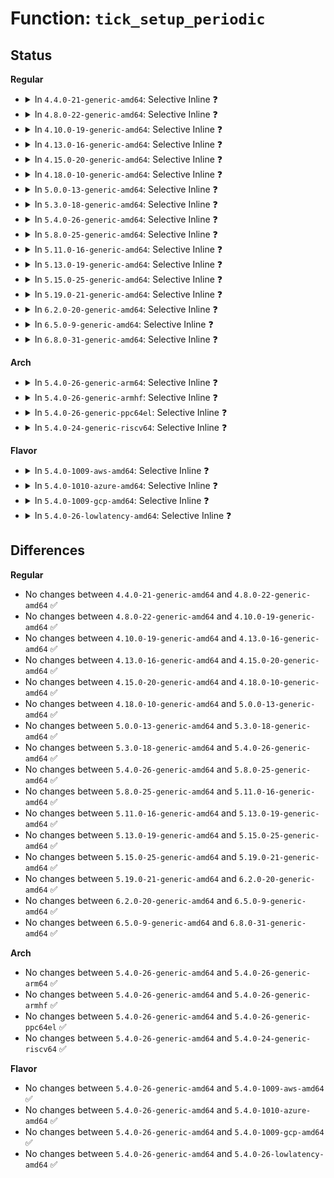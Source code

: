 # Function: <code>tick_setup_periodic</code>

## Status
<b>Regular</b>
<ul>
<li>
<details>
<summary>In <code>4.4.0-21-generic-amd64</code>: Selective Inline ❓</summary>

```c
void tick_setup_periodic(struct clock_event_device * dev, int broadcast)
```

```json
{
  "name": "tick_setup_periodic",
  "collision_type": "Unique Global",
  "inline_type": "Selective",
  "funcs": [
    {
      "addr": 18446744071579879152,
      "name": "tick_setup_periodic",
      "external": true,
      "loc": "kernel/time/tick-common.c:144",
      "file": "kernel/time/tick-common.c",
      "inline": "not declared, inlined",
      "caller_inline": [],
      "caller_func": [
        "kernel/time/tick-common.c:tick_setup_device",
        "kernel/time/tick-common.c:tick_resume_local",
        "kernel/time/tick-broadcast.c:tick_install_broadcast_device",
        "kernel/time/tick-broadcast.c:tick_resume_broadcast",
        "kernel/time/tick-broadcast.c:tick_device_uses_broadcast",
        "kernel/time/tick-broadcast.c:tick_broadcast_control",
        "kernel/time/tick-broadcast.c:tick_broadcast_control"
      ]
    }
  ],
  "symbols": [
    {
      "addr": 18446744071579879152,
      "name": "tick_setup_periodic",
      "section": ".text",
      "bind": "STB_GLOBAL",
      "size": 130
    }
  ]
}
```
</details>
</li>
<li>
<details>
<summary>In <code>4.8.0-22-generic-amd64</code>: Selective Inline ❓</summary>

```c
void tick_setup_periodic(struct clock_event_device * dev, int broadcast)
```

```json
{
  "name": "tick_setup_periodic",
  "collision_type": "Unique Global",
  "inline_type": "Selective",
  "funcs": [
    {
      "addr": 18446744071579908672,
      "name": "tick_setup_periodic",
      "external": true,
      "loc": "kernel/time/tick-common.c:144",
      "file": "kernel/time/tick-common.c",
      "inline": "not declared, inlined",
      "caller_inline": [],
      "caller_func": [
        "kernel/time/tick-common.c:tick_resume_local",
        "kernel/time/tick-common.c:tick_setup_device",
        "kernel/time/tick-broadcast.c:tick_resume_broadcast",
        "kernel/time/tick-broadcast.c:tick_broadcast_control",
        "kernel/time/tick-broadcast.c:tick_broadcast_control",
        "kernel/time/tick-broadcast.c:tick_device_uses_broadcast",
        "kernel/time/tick-broadcast.c:tick_install_broadcast_device"
      ]
    }
  ],
  "symbols": [
    {
      "addr": 18446744071579908672,
      "name": "tick_setup_periodic",
      "section": ".text",
      "bind": "STB_GLOBAL",
      "size": 132
    }
  ]
}
```
</details>
</li>
<li>
<details>
<summary>In <code>4.10.0-19-generic-amd64</code>: Selective Inline ❓</summary>

```c
void tick_setup_periodic(struct clock_event_device * dev, int broadcast)
```

```json
{
  "name": "tick_setup_periodic",
  "collision_type": "Unique Global",
  "inline_type": "Selective",
  "funcs": [
    {
      "addr": 18446744071579939120,
      "name": "tick_setup_periodic",
      "external": true,
      "loc": "kernel/time/tick-common.c:144",
      "file": "kernel/time/tick-common.c",
      "inline": "not declared, inlined",
      "caller_inline": [],
      "caller_func": [
        "kernel/time/tick-common.c:tick_resume_local",
        "kernel/time/tick-common.c:tick_setup_device",
        "kernel/time/tick-broadcast.c:tick_resume_broadcast",
        "kernel/time/tick-broadcast.c:tick_broadcast_control",
        "kernel/time/tick-broadcast.c:tick_broadcast_control",
        "kernel/time/tick-broadcast.c:tick_device_uses_broadcast",
        "kernel/time/tick-broadcast.c:tick_install_broadcast_device"
      ]
    }
  ],
  "symbols": [
    {
      "addr": 18446744071579939120,
      "name": "tick_setup_periodic",
      "section": ".text",
      "bind": "STB_GLOBAL",
      "size": 129
    }
  ]
}
```
</details>
</li>
<li>
<details>
<summary>In <code>4.13.0-16-generic-amd64</code>: Selective Inline ❓</summary>

```c
void tick_setup_periodic(struct clock_event_device * dev, int broadcast)
```

```json
{
  "name": "tick_setup_periodic",
  "collision_type": "Unique Global",
  "inline_type": "Selective",
  "funcs": [
    {
      "addr": 18446744071579947040,
      "name": "tick_setup_periodic",
      "external": true,
      "loc": "kernel/time/tick-common.c:144",
      "file": "kernel/time/tick-common.c",
      "inline": "not declared, inlined",
      "caller_inline": [],
      "caller_func": [
        "kernel/time/tick-common.c:tick_resume_local",
        "kernel/time/tick-common.c:tick_setup_device",
        "kernel/time/tick-broadcast.c:tick_resume_broadcast",
        "kernel/time/tick-broadcast.c:tick_broadcast_control",
        "kernel/time/tick-broadcast.c:tick_broadcast_control",
        "kernel/time/tick-broadcast.c:tick_device_uses_broadcast",
        "kernel/time/tick-broadcast.c:tick_install_broadcast_device"
      ]
    }
  ],
  "symbols": [
    {
      "addr": 18446744071579947040,
      "name": "tick_setup_periodic",
      "section": ".text",
      "bind": "STB_GLOBAL",
      "size": 129
    }
  ]
}
```
</details>
</li>
<li>
<details>
<summary>In <code>4.15.0-20-generic-amd64</code>: Selective Inline ❓</summary>

```c
void tick_setup_periodic(struct clock_event_device * dev, int broadcast)
```

```json
{
  "name": "tick_setup_periodic",
  "collision_type": "Unique Global",
  "inline_type": "Selective",
  "funcs": [
    {
      "addr": 18446744071579992736,
      "name": "tick_setup_periodic",
      "external": true,
      "loc": "kernel/time/tick-common.c:144",
      "file": "kernel/time/tick-common.c",
      "inline": "not declared, inlined",
      "caller_inline": [],
      "caller_func": [
        "kernel/time/tick-common.c:tick_resume_local",
        "kernel/time/tick-common.c:tick_setup_device",
        "kernel/time/tick-broadcast.c:tick_resume_broadcast",
        "kernel/time/tick-broadcast.c:tick_broadcast_control",
        "kernel/time/tick-broadcast.c:tick_broadcast_control",
        "kernel/time/tick-broadcast.c:tick_device_uses_broadcast",
        "kernel/time/tick-broadcast.c:tick_install_broadcast_device"
      ]
    }
  ],
  "symbols": [
    {
      "addr": 18446744071579992736,
      "name": "tick_setup_periodic",
      "section": ".text",
      "bind": "STB_GLOBAL",
      "size": 129
    }
  ]
}
```
</details>
</li>
<li>
<details>
<summary>In <code>4.18.0-10-generic-amd64</code>: Selective Inline ❓</summary>

```c
void tick_setup_periodic(struct clock_event_device * dev, int broadcast)
```

```json
{
  "name": "tick_setup_periodic",
  "collision_type": "Unique Global",
  "inline_type": "Selective",
  "funcs": [
    {
      "addr": 18446744071580044832,
      "name": "tick_setup_periodic",
      "external": true,
      "loc": "kernel/time/tick-common.c:144",
      "file": "kernel/time/tick-common.c",
      "inline": "not declared, inlined",
      "caller_inline": [],
      "caller_func": [
        "kernel/time/tick-common.c:tick_resume_local",
        "kernel/time/tick-broadcast.c:tick_resume_broadcast",
        "kernel/time/tick-broadcast.c:tick_broadcast_control",
        "kernel/time/tick-broadcast.c:tick_broadcast_control",
        "kernel/time/tick-broadcast.c:tick_device_uses_broadcast",
        "kernel/time/tick-broadcast.c:tick_install_broadcast_device"
      ]
    }
  ],
  "symbols": [
    {
      "addr": 18446744071580044832,
      "name": "tick_setup_periodic",
      "section": ".text",
      "bind": "STB_GLOBAL",
      "size": 134
    }
  ]
}
```
</details>
</li>
<li>
<details>
<summary>In <code>5.0.0-13-generic-amd64</code>: Selective Inline ❓</summary>

```c
void tick_setup_periodic(struct clock_event_device * dev, int broadcast)
```

```json
{
  "name": "tick_setup_periodic",
  "collision_type": "Unique Global",
  "inline_type": "Selective",
  "funcs": [
    {
      "addr": 18446744071580091680,
      "name": "tick_setup_periodic",
      "external": true,
      "loc": "kernel/time/tick-common.c:140",
      "file": "kernel/time/tick-common.c",
      "inline": "not declared, inlined",
      "caller_inline": [],
      "caller_func": [
        "kernel/time/tick-common.c:tick_resume_local",
        "kernel/time/tick-broadcast.c:tick_resume_broadcast",
        "kernel/time/tick-broadcast.c:tick_broadcast_control",
        "kernel/time/tick-broadcast.c:tick_broadcast_control",
        "kernel/time/tick-broadcast.c:tick_device_uses_broadcast",
        "kernel/time/tick-broadcast.c:tick_install_broadcast_device"
      ]
    }
  ],
  "symbols": [
    {
      "addr": 18446744071580091680,
      "name": "tick_setup_periodic",
      "section": ".text",
      "bind": "STB_GLOBAL",
      "size": 134
    }
  ]
}
```
</details>
</li>
<li>
<details>
<summary>In <code>5.3.0-18-generic-amd64</code>: Selective Inline ❓</summary>

```c
void tick_setup_periodic(struct clock_event_device * dev, int broadcast)
```

```json
{
  "name": "tick_setup_periodic",
  "collision_type": "Unique Global",
  "inline_type": "Selective",
  "funcs": [
    {
      "addr": 18446744071580135536,
      "name": "tick_setup_periodic",
      "external": true,
      "loc": "kernel/time/tick-common.c:148",
      "file": "kernel/time/tick-common.c",
      "inline": "not declared, inlined",
      "caller_inline": [],
      "caller_func": [
        "kernel/time/tick-common.c:tick_resume_local",
        "kernel/time/tick-broadcast.c:tick_resume_broadcast",
        "kernel/time/tick-broadcast.c:tick_broadcast_control",
        "kernel/time/tick-broadcast.c:tick_broadcast_control",
        "kernel/time/tick-broadcast.c:tick_device_uses_broadcast",
        "kernel/time/tick-broadcast.c:tick_install_broadcast_device"
      ]
    }
  ],
  "symbols": [
    {
      "addr": 18446744071580135536,
      "name": "tick_setup_periodic",
      "section": ".text",
      "bind": "STB_GLOBAL",
      "size": 133
    }
  ]
}
```
</details>
</li>
<li>
<details>
<summary>In <code>5.4.0-26-generic-amd64</code>: Selective Inline ❓</summary>

```c
void tick_setup_periodic(struct clock_event_device * dev, int broadcast)
```

```json
{
  "name": "tick_setup_periodic",
  "collision_type": "Unique Global",
  "inline_type": "Selective",
  "funcs": [
    {
      "addr": 18446744071580183680,
      "name": "tick_setup_periodic",
      "external": true,
      "loc": "kernel/time/tick-common.c:148",
      "file": "kernel/time/tick-common.c",
      "inline": "not declared, inlined",
      "caller_inline": [],
      "caller_func": [
        "kernel/time/tick-common.c:tick_resume_local",
        "kernel/time/tick-broadcast.c:tick_resume_broadcast",
        "kernel/time/tick-broadcast.c:tick_broadcast_control",
        "kernel/time/tick-broadcast.c:tick_broadcast_control",
        "kernel/time/tick-broadcast.c:tick_device_uses_broadcast",
        "kernel/time/tick-broadcast.c:tick_install_broadcast_device"
      ]
    }
  ],
  "symbols": [
    {
      "addr": 18446744071580183680,
      "name": "tick_setup_periodic",
      "section": ".text",
      "bind": "STB_GLOBAL",
      "size": 133
    }
  ]
}
```
</details>
</li>
<li>
<details>
<summary>In <code>5.8.0-25-generic-amd64</code>: Selective Inline ❓</summary>

```c
void tick_setup_periodic(struct clock_event_device * dev, int broadcast)
```

```json
{
  "name": "tick_setup_periodic",
  "collision_type": "Unique Global",
  "inline_type": "Selective",
  "funcs": [
    {
      "addr": 18446744071580248896,
      "name": "tick_setup_periodic",
      "external": true,
      "loc": "kernel/time/tick-common.c:151",
      "file": "kernel/time/tick-common.c",
      "inline": "not declared, inlined",
      "caller_inline": [],
      "caller_func": [
        "kernel/time/tick-common.c:tick_resume_local",
        "kernel/time/tick-common.c:tick_setup_device",
        "kernel/time/tick-broadcast.c:tick_resume_broadcast",
        "kernel/time/tick-broadcast.c:tick_broadcast_control",
        "kernel/time/tick-broadcast.c:tick_broadcast_control",
        "kernel/time/tick-broadcast.c:tick_device_uses_broadcast",
        "kernel/time/tick-broadcast.c:tick_install_broadcast_device"
      ]
    }
  ],
  "symbols": [
    {
      "addr": 18446744071580248896,
      "name": "tick_setup_periodic",
      "section": ".text",
      "bind": "STB_GLOBAL",
      "size": 135
    }
  ]
}
```
</details>
</li>
<li>
<details>
<summary>In <code>5.11.0-16-generic-amd64</code>: Selective Inline ❓</summary>

```c
void tick_setup_periodic(struct clock_event_device * dev, int broadcast)
```

```json
{
  "name": "tick_setup_periodic",
  "collision_type": "Unique Global",
  "inline_type": "Selective",
  "funcs": [
    {
      "addr": 18446744071580232800,
      "name": "tick_setup_periodic",
      "external": true,
      "loc": "kernel/time/tick-common.c:152",
      "file": "kernel/time/tick-common.c",
      "inline": "not declared, inlined",
      "caller_inline": [],
      "caller_func": [
        "kernel/time/tick-common.c:tick_resume_local",
        "kernel/time/tick-common.c:tick_setup_device",
        "kernel/time/tick-broadcast.c:tick_resume_broadcast",
        "kernel/time/tick-broadcast.c:tick_broadcast_control",
        "kernel/time/tick-broadcast.c:tick_broadcast_control",
        "kernel/time/tick-broadcast.c:tick_device_uses_broadcast",
        "kernel/time/tick-broadcast.c:tick_install_broadcast_device"
      ]
    }
  ],
  "symbols": [
    {
      "addr": 18446744071580232800,
      "name": "tick_setup_periodic",
      "section": ".text",
      "bind": "STB_GLOBAL",
      "size": 135
    }
  ]
}
```
</details>
</li>
<li>
<details>
<summary>In <code>5.13.0-19-generic-amd64</code>: Selective Inline ❓</summary>

```c
void tick_setup_periodic(struct clock_event_device * dev, int broadcast)
```

```json
{
  "name": "tick_setup_periodic",
  "collision_type": "Unique Global",
  "inline_type": "Selective",
  "funcs": [
    {
      "addr": 18446744071580237648,
      "name": "tick_setup_periodic",
      "external": true,
      "loc": "kernel/time/tick-common.c:152",
      "file": "kernel/time/tick-common.c",
      "inline": "not declared, inlined",
      "caller_inline": [],
      "caller_func": [
        "kernel/time/tick-common.c:tick_resume_local",
        "kernel/time/tick-common.c:tick_setup_device",
        "kernel/time/tick-broadcast.c:tick_resume_broadcast",
        "kernel/time/tick-broadcast.c:tick_broadcast_control",
        "kernel/time/tick-broadcast.c:tick_broadcast_control",
        "kernel/time/tick-broadcast.c:tick_device_uses_broadcast",
        "kernel/time/tick-broadcast.c:tick_install_broadcast_device"
      ]
    }
  ],
  "symbols": [
    {
      "addr": 18446744071580237648,
      "name": "tick_setup_periodic",
      "section": ".text",
      "bind": "STB_GLOBAL",
      "size": 135
    }
  ]
}
```
</details>
</li>
<li>
<details>
<summary>In <code>5.15.0-25-generic-amd64</code>: Selective Inline ❓</summary>

```c
void tick_setup_periodic(struct clock_event_device * dev, int broadcast)
```

```json
{
  "name": "tick_setup_periodic",
  "collision_type": "Unique Global",
  "inline_type": "Selective",
  "funcs": [
    {
      "addr": 18446744071580386928,
      "name": "tick_setup_periodic",
      "external": true,
      "loc": "kernel/time/tick-common.c:152",
      "file": "kernel/time/tick-common.c",
      "inline": "not declared, inlined",
      "caller_inline": [],
      "caller_func": [
        "kernel/time/tick-common.c:tick_resume_local",
        "kernel/time/tick-common.c:tick_setup_device",
        "kernel/time/tick-broadcast.c:tick_resume_broadcast",
        "kernel/time/tick-broadcast.c:tick_broadcast_control",
        "kernel/time/tick-broadcast.c:tick_broadcast_control",
        "kernel/time/tick-broadcast.c:tick_device_uses_broadcast",
        "kernel/time/tick-broadcast.c:tick_install_broadcast_device"
      ]
    }
  ],
  "symbols": [
    {
      "addr": 18446744071580386928,
      "name": "tick_setup_periodic",
      "section": ".text",
      "bind": "STB_GLOBAL",
      "size": 135
    }
  ]
}
```
</details>
</li>
<li>
<details>
<summary>In <code>5.19.0-21-generic-amd64</code>: Selective Inline ❓</summary>

```c
void tick_setup_periodic(struct clock_event_device * dev, int broadcast)
```

```json
{
  "name": "tick_setup_periodic",
  "collision_type": "Unique Global",
  "inline_type": "Selective",
  "funcs": [
    {
      "addr": 18446744071580604528,
      "name": "tick_setup_periodic",
      "external": true,
      "loc": "kernel/time/tick-common.c:152",
      "file": "kernel/time/tick-common.c",
      "inline": "not declared, inlined",
      "caller_inline": [],
      "caller_func": [
        "kernel/time/tick-common.c:tick_resume_local",
        "kernel/time/tick-common.c:tick_setup_device",
        "kernel/time/tick-broadcast.c:tick_resume_broadcast",
        "kernel/time/tick-broadcast.c:tick_broadcast_control",
        "kernel/time/tick-broadcast.c:tick_broadcast_control",
        "kernel/time/tick-broadcast.c:tick_device_uses_broadcast",
        "kernel/time/tick-broadcast.c:tick_install_broadcast_device"
      ]
    }
  ],
  "symbols": [
    {
      "addr": 18446744071580604528,
      "name": "tick_setup_periodic",
      "section": ".text",
      "bind": "STB_GLOBAL",
      "size": 157
    }
  ]
}
```
</details>
</li>
<li>
<details>
<summary>In <code>6.2.0-20-generic-amd64</code>: Selective Inline ❓</summary>

```c
void tick_setup_periodic(struct clock_event_device * dev, int broadcast)
```

```json
{
  "name": "tick_setup_periodic",
  "collision_type": "Unique Global",
  "inline_type": "Selective",
  "funcs": [
    {
      "addr": 18446744071580868192,
      "name": "tick_setup_periodic",
      "external": true,
      "loc": "kernel/time/tick-common.c:152",
      "file": "kernel/time/tick-common.c",
      "inline": "not declared, inlined",
      "caller_inline": [],
      "caller_func": [
        "kernel/time/tick-common.c:tick_resume_local",
        "kernel/time/tick-common.c:tick_setup_device",
        "kernel/time/tick-broadcast.c:tick_resume_broadcast",
        "kernel/time/tick-broadcast.c:tick_broadcast_control",
        "kernel/time/tick-broadcast.c:tick_broadcast_control",
        "kernel/time/tick-broadcast.c:tick_device_uses_broadcast",
        "kernel/time/tick-broadcast.c:tick_install_broadcast_device"
      ]
    }
  ],
  "symbols": [
    {
      "addr": 18446744071580868192,
      "name": "tick_setup_periodic",
      "section": ".text",
      "bind": "STB_GLOBAL",
      "size": 157
    }
  ]
}
```
</details>
</li>
<li>
<details>
<summary>In <code>6.5.0-9-generic-amd64</code>: Selective Inline ❓</summary>

```c
void tick_setup_periodic(struct clock_event_device * dev, int broadcast)
```

```json
{
  "name": "tick_setup_periodic",
  "collision_type": "Unique Global",
  "inline_type": "Selective",
  "funcs": [
    {
      "addr": 18446744071580951952,
      "name": "tick_setup_periodic",
      "external": true,
      "loc": "kernel/time/tick-common.c:152",
      "file": "kernel/time/tick-common.c",
      "inline": "not declared, inlined",
      "caller_inline": [],
      "caller_func": [
        "kernel/time/tick-common.c:tick_resume_local",
        "kernel/time/tick-common.c:tick_setup_device",
        "kernel/time/tick-broadcast.c:tick_resume_broadcast",
        "kernel/time/tick-broadcast.c:tick_broadcast_control",
        "kernel/time/tick-broadcast.c:tick_broadcast_control",
        "kernel/time/tick-broadcast.c:tick_device_uses_broadcast",
        "kernel/time/tick-broadcast.c:tick_install_broadcast_device"
      ]
    }
  ],
  "symbols": [
    {
      "addr": 18446744071580951952,
      "name": "tick_setup_periodic",
      "section": ".text",
      "bind": "STB_GLOBAL",
      "size": 157
    }
  ]
}
```
</details>
</li>
<li>
<details>
<summary>In <code>6.8.0-31-generic-amd64</code>: Selective Inline ❓</summary>

```c
void tick_setup_periodic(struct clock_event_device * dev, int broadcast)
```

```json
{
  "name": "tick_setup_periodic",
  "collision_type": "Unique Global",
  "inline_type": "Selective",
  "funcs": [
    {
      "addr": 18446744071581043328,
      "name": "tick_setup_periodic",
      "external": true,
      "loc": "kernel/time/tick-common.c:152",
      "file": "kernel/time/tick-common.c",
      "inline": "not declared, inlined",
      "caller_inline": [],
      "caller_func": [
        "kernel/time/tick-common.c:tick_resume_local",
        "kernel/time/tick-common.c:tick_setup_device",
        "kernel/time/tick-broadcast.c:tick_resume_broadcast",
        "kernel/time/tick-broadcast.c:tick_broadcast_control",
        "kernel/time/tick-broadcast.c:tick_broadcast_control",
        "kernel/time/tick-broadcast.c:tick_device_uses_broadcast",
        "kernel/time/tick-broadcast.c:tick_install_broadcast_device"
      ]
    }
  ],
  "symbols": [
    {
      "addr": 18446744071581043328,
      "name": "tick_setup_periodic",
      "section": ".text",
      "bind": "STB_GLOBAL",
      "size": 157
    }
  ]
}
```
</details>
</li>
</ul>
<b>Arch</b>
<ul>
<li>
<details>
<summary>In <code>5.4.0-26-generic-arm64</code>: Selective Inline ❓</summary>

```c
void tick_setup_periodic(struct clock_event_device * dev, int broadcast)
```

```json
{
  "name": "tick_setup_periodic",
  "collision_type": "Unique Global",
  "inline_type": "Selective",
  "funcs": [
    {
      "addr": 18446603336491408008,
      "name": "tick_setup_periodic",
      "external": true,
      "loc": "kernel/time/tick-common.c:148",
      "file": "kernel/time/tick-common.c",
      "inline": "not declared, inlined",
      "caller_inline": [],
      "caller_func": [
        "kernel/time/tick-common.c:tick_resume_local",
        "kernel/time/tick-broadcast.c:tick_resume_broadcast",
        "kernel/time/tick-broadcast.c:tick_broadcast_control",
        "kernel/time/tick-broadcast.c:tick_broadcast_control",
        "kernel/time/tick-broadcast.c:tick_device_uses_broadcast",
        "kernel/time/tick-broadcast.c:tick_install_broadcast_device"
      ]
    }
  ],
  "symbols": [
    {
      "addr": 18446603336491408008,
      "name": "tick_setup_periodic",
      "section": ".text",
      "bind": "STB_GLOBAL",
      "size": 204
    }
  ]
}
```
</details>
</li>
<li>
<details>
<summary>In <code>5.4.0-26-generic-armhf</code>: Selective Inline ❓</summary>

```c
void tick_setup_periodic(struct clock_event_device * dev, int broadcast)
```

```json
{
  "name": "tick_setup_periodic",
  "collision_type": "Unique Global",
  "inline_type": "Selective",
  "funcs": [
    {
      "addr": 3225404056,
      "name": "tick_setup_periodic",
      "external": true,
      "loc": "kernel/time/tick-common.c:148",
      "file": "kernel/time/tick-common.c",
      "inline": "not declared, inlined",
      "caller_inline": [],
      "caller_func": [
        "kernel/time/tick-common.c:tick_resume_local",
        "kernel/time/tick-common.c:tick_setup_device",
        "kernel/time/tick-broadcast.c:tick_resume_broadcast",
        "kernel/time/tick-broadcast.c:tick_broadcast_control",
        "kernel/time/tick-broadcast.c:tick_broadcast_control",
        "kernel/time/tick-broadcast.c:tick_device_uses_broadcast",
        "kernel/time/tick-broadcast.c:tick_install_broadcast_device"
      ]
    }
  ],
  "symbols": [
    {
      "addr": 3225404056,
      "name": "tick_setup_periodic",
      "section": ".text",
      "bind": "STB_GLOBAL",
      "size": 256
    }
  ]
}
```
</details>
</li>
<li>
<details>
<summary>In <code>5.4.0-26-generic-ppc64el</code>: Selective Inline ❓</summary>

```c
void tick_setup_periodic(struct clock_event_device * dev, int broadcast)
```

```json
{
  "name": "tick_setup_periodic",
  "collision_type": "Unique Global",
  "inline_type": "Selective",
  "funcs": [
    {
      "addr": 13835058055284354112,
      "name": "tick_setup_periodic",
      "external": true,
      "loc": "kernel/time/tick-common.c:148",
      "file": "kernel/time/tick-common.c",
      "inline": "not declared, inlined",
      "caller_inline": [],
      "caller_func": [
        "kernel/time/tick-common.c:tick_resume_local",
        "kernel/time/tick-broadcast.c:tick_resume_broadcast",
        "kernel/time/tick-broadcast.c:tick_broadcast_control",
        "kernel/time/tick-broadcast.c:tick_broadcast_control",
        "kernel/time/tick-broadcast.c:tick_device_uses_broadcast",
        "kernel/time/tick-broadcast.c:tick_install_broadcast_device"
      ]
    }
  ],
  "symbols": [
    {
      "addr": 13835058055284354112,
      "name": "tick_setup_periodic",
      "section": ".text",
      "bind": "STB_GLOBAL",
      "size": 284
    }
  ]
}
```
</details>
</li>
<li>
<details>
<summary>In <code>5.4.0-24-generic-riscv64</code>: Selective Inline ❓</summary>

```c
void tick_setup_periodic(struct clock_event_device * dev, int broadcast)
```

```json
{
  "name": "tick_setup_periodic",
  "collision_type": "Unique Global",
  "inline_type": "Selective",
  "funcs": [
    {
      "addr": 18446743936271885014,
      "name": "tick_setup_periodic",
      "external": true,
      "loc": "kernel/time/tick-common.c:148",
      "file": "kernel/time/tick-common.c",
      "inline": "not declared, inlined",
      "caller_inline": [],
      "caller_func": [
        "kernel/time/tick-common.c:tick_resume_local"
      ]
    }
  ],
  "symbols": [
    {
      "addr": 18446743936271885014,
      "name": "tick_setup_periodic",
      "section": ".text",
      "bind": "STB_GLOBAL",
      "size": 184
    }
  ]
}
```
</details>
</li>
</ul>
<b>Flavor</b>
<ul>
<li>
<details>
<summary>In <code>5.4.0-1009-aws-amd64</code>: Selective Inline ❓</summary>

```c
void tick_setup_periodic(struct clock_event_device * dev, int broadcast)
```

```json
{
  "name": "tick_setup_periodic",
  "collision_type": "Unique Global",
  "inline_type": "Selective",
  "funcs": [
    {
      "addr": 18446744071580152880,
      "name": "tick_setup_periodic",
      "external": true,
      "loc": "kernel/time/tick-common.c:148",
      "file": "kernel/time/tick-common.c",
      "inline": "not declared, inlined",
      "caller_inline": [],
      "caller_func": [
        "kernel/time/tick-common.c:tick_resume_local",
        "kernel/time/tick-broadcast.c:tick_resume_broadcast",
        "kernel/time/tick-broadcast.c:tick_broadcast_control",
        "kernel/time/tick-broadcast.c:tick_broadcast_control",
        "kernel/time/tick-broadcast.c:tick_device_uses_broadcast",
        "kernel/time/tick-broadcast.c:tick_install_broadcast_device"
      ]
    }
  ],
  "symbols": [
    {
      "addr": 18446744071580152880,
      "name": "tick_setup_periodic",
      "section": ".text",
      "bind": "STB_GLOBAL",
      "size": 133
    }
  ]
}
```
</details>
</li>
<li>
<details>
<summary>In <code>5.4.0-1010-azure-amd64</code>: Selective Inline ❓</summary>

```c
void tick_setup_periodic(struct clock_event_device * dev, int broadcast)
```

```json
{
  "name": "tick_setup_periodic",
  "collision_type": "Unique Global",
  "inline_type": "Selective",
  "funcs": [
    {
      "addr": 18446744071580098400,
      "name": "tick_setup_periodic",
      "external": true,
      "loc": "kernel/time/tick-common.c:148",
      "file": "kernel/time/tick-common.c",
      "inline": "not declared, inlined",
      "caller_inline": [],
      "caller_func": [
        "kernel/time/tick-common.c:tick_resume_local",
        "kernel/time/tick-broadcast.c:tick_resume_broadcast",
        "kernel/time/tick-broadcast.c:tick_broadcast_control",
        "kernel/time/tick-broadcast.c:tick_broadcast_control",
        "kernel/time/tick-broadcast.c:tick_device_uses_broadcast",
        "kernel/time/tick-broadcast.c:tick_install_broadcast_device"
      ]
    }
  ],
  "symbols": [
    {
      "addr": 18446744071580098400,
      "name": "tick_setup_periodic",
      "section": ".text",
      "bind": "STB_GLOBAL",
      "size": 133
    }
  ]
}
```
</details>
</li>
<li>
<details>
<summary>In <code>5.4.0-1009-gcp-amd64</code>: Selective Inline ❓</summary>

```c
void tick_setup_periodic(struct clock_event_device * dev, int broadcast)
```

```json
{
  "name": "tick_setup_periodic",
  "collision_type": "Unique Global",
  "inline_type": "Selective",
  "funcs": [
    {
      "addr": 18446744071580143952,
      "name": "tick_setup_periodic",
      "external": true,
      "loc": "kernel/time/tick-common.c:148",
      "file": "kernel/time/tick-common.c",
      "inline": "not declared, inlined",
      "caller_inline": [],
      "caller_func": [
        "kernel/time/tick-common.c:tick_resume_local",
        "kernel/time/tick-broadcast.c:tick_resume_broadcast",
        "kernel/time/tick-broadcast.c:tick_broadcast_control",
        "kernel/time/tick-broadcast.c:tick_broadcast_control",
        "kernel/time/tick-broadcast.c:tick_device_uses_broadcast",
        "kernel/time/tick-broadcast.c:tick_install_broadcast_device"
      ]
    }
  ],
  "symbols": [
    {
      "addr": 18446744071580143952,
      "name": "tick_setup_periodic",
      "section": ".text",
      "bind": "STB_GLOBAL",
      "size": 133
    }
  ]
}
```
</details>
</li>
<li>
<details>
<summary>In <code>5.4.0-26-lowlatency-amd64</code>: Selective Inline ❓</summary>

```c
void tick_setup_periodic(struct clock_event_device * dev, int broadcast)
```

```json
{
  "name": "tick_setup_periodic",
  "collision_type": "Unique Global",
  "inline_type": "Selective",
  "funcs": [
    {
      "addr": 18446744071580195904,
      "name": "tick_setup_periodic",
      "external": true,
      "loc": "kernel/time/tick-common.c:148",
      "file": "kernel/time/tick-common.c",
      "inline": "not declared, inlined",
      "caller_inline": [],
      "caller_func": [
        "kernel/time/tick-common.c:tick_resume_local",
        "kernel/time/tick-broadcast.c:tick_resume_broadcast",
        "kernel/time/tick-broadcast.c:tick_broadcast_control",
        "kernel/time/tick-broadcast.c:tick_broadcast_control",
        "kernel/time/tick-broadcast.c:tick_device_uses_broadcast",
        "kernel/time/tick-broadcast.c:tick_install_broadcast_device"
      ]
    }
  ],
  "symbols": [
    {
      "addr": 18446744071580195904,
      "name": "tick_setup_periodic",
      "section": ".text",
      "bind": "STB_GLOBAL",
      "size": 133
    }
  ]
}
```
</details>
</li>
</ul>

## Differences
<b>Regular</b>
<ul>
<li>
No changes between <code>4.4.0-21-generic-amd64</code> and <code>4.8.0-22-generic-amd64</code> ✅
</li>
<li>
No changes between <code>4.8.0-22-generic-amd64</code> and <code>4.10.0-19-generic-amd64</code> ✅
</li>
<li>
No changes between <code>4.10.0-19-generic-amd64</code> and <code>4.13.0-16-generic-amd64</code> ✅
</li>
<li>
No changes between <code>4.13.0-16-generic-amd64</code> and <code>4.15.0-20-generic-amd64</code> ✅
</li>
<li>
No changes between <code>4.15.0-20-generic-amd64</code> and <code>4.18.0-10-generic-amd64</code> ✅
</li>
<li>
No changes between <code>4.18.0-10-generic-amd64</code> and <code>5.0.0-13-generic-amd64</code> ✅
</li>
<li>
No changes between <code>5.0.0-13-generic-amd64</code> and <code>5.3.0-18-generic-amd64</code> ✅
</li>
<li>
No changes between <code>5.3.0-18-generic-amd64</code> and <code>5.4.0-26-generic-amd64</code> ✅
</li>
<li>
No changes between <code>5.4.0-26-generic-amd64</code> and <code>5.8.0-25-generic-amd64</code> ✅
</li>
<li>
No changes between <code>5.8.0-25-generic-amd64</code> and <code>5.11.0-16-generic-amd64</code> ✅
</li>
<li>
No changes between <code>5.11.0-16-generic-amd64</code> and <code>5.13.0-19-generic-amd64</code> ✅
</li>
<li>
No changes between <code>5.13.0-19-generic-amd64</code> and <code>5.15.0-25-generic-amd64</code> ✅
</li>
<li>
No changes between <code>5.15.0-25-generic-amd64</code> and <code>5.19.0-21-generic-amd64</code> ✅
</li>
<li>
No changes between <code>5.19.0-21-generic-amd64</code> and <code>6.2.0-20-generic-amd64</code> ✅
</li>
<li>
No changes between <code>6.2.0-20-generic-amd64</code> and <code>6.5.0-9-generic-amd64</code> ✅
</li>
<li>
No changes between <code>6.5.0-9-generic-amd64</code> and <code>6.8.0-31-generic-amd64</code> ✅
</li>
</ul>
<b>Arch</b>
<ul>
<li>
No changes between <code>5.4.0-26-generic-amd64</code> and <code>5.4.0-26-generic-arm64</code> ✅
</li>
<li>
No changes between <code>5.4.0-26-generic-amd64</code> and <code>5.4.0-26-generic-armhf</code> ✅
</li>
<li>
No changes between <code>5.4.0-26-generic-amd64</code> and <code>5.4.0-26-generic-ppc64el</code> ✅
</li>
<li>
No changes between <code>5.4.0-26-generic-amd64</code> and <code>5.4.0-24-generic-riscv64</code> ✅
</li>
</ul>
<b>Flavor</b>
<ul>
<li>
No changes between <code>5.4.0-26-generic-amd64</code> and <code>5.4.0-1009-aws-amd64</code> ✅
</li>
<li>
No changes between <code>5.4.0-26-generic-amd64</code> and <code>5.4.0-1010-azure-amd64</code> ✅
</li>
<li>
No changes between <code>5.4.0-26-generic-amd64</code> and <code>5.4.0-1009-gcp-amd64</code> ✅
</li>
<li>
No changes between <code>5.4.0-26-generic-amd64</code> and <code>5.4.0-26-lowlatency-amd64</code> ✅
</li>
</ul>
